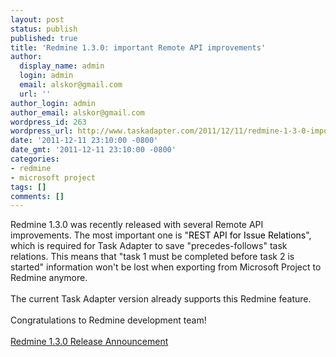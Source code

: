 ```yaml
---
layout: post
status: publish
published: true
title: 'Redmine 1.3.0: important Remote API improvements'
author:
  display_name: admin
  login: admin
  email: alskor@gmail.com
  url: ''
author_login: admin
author_email: alskor@gmail.com
wordpress_id: 263
wordpress_url: http://www.taskadapter.com/2011/12/11/redmine-1-3-0-important-remote-api-improvements/
date: '2011-12-11 23:10:00 -0800'
date_gmt: '2011-12-11 23:10:00 -0800'
categories:
- redmine
- microsoft project
tags: []
comments: []
---
```

<p>Redmine 1.3.0 was recently released with several Remote API improvements. The most important one is<span style="font-family: inherit;"> "<a href="http:&#47;&#47;www.redmine.org&#47;issues&#47;7366" style="background-color: white; text-align: left; text-decoration: none;"><span style="color: black;">REST API for Issue Relations</span></a>", which is required for</span>&nbsp;Task Adapter to&nbsp;save "precedes-follows" task relations. This means that "task 1 must be completed before task 2 is started" information won't be lost when exporting from Microsoft Project to Redmine anymore.<br/><br/>The current Task Adapter version already supports this Redmine feature.<br/><br/>Congratulations to Redmine development team!<br/><br/><a href="http:&#47;&#47;www.redmine.org&#47;news&#47;59">Redmine 1.3.0 Release Announcement</a></p>

